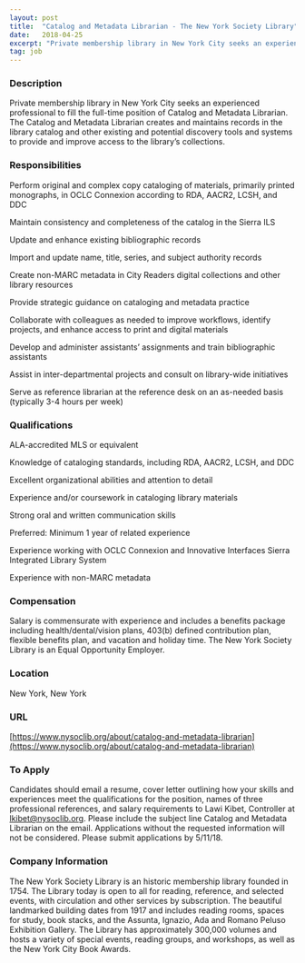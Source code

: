 ```yaml
---
layout: post
title:  "Catalog and Metadata Librarian - The New York Society Library"
date:   2018-04-25
excerpt: "Private membership library in New York City seeks an experienced professional to fill the full-time position of Catalog and Metadata Librarian. The Catalog and Metadata Librarian creates and maintains records in the library catalog and other existing and potential discovery tools and systems to provide and improve access to the..."
tag: job
---
```


### Description   

Private membership library in New York City seeks an experienced professional to fill the full-time position of Catalog and Metadata Librarian. The Catalog and Metadata Librarian creates and maintains records in the library catalog and other existing and potential discovery tools and systems to provide and improve access to the library’s collections. 


### Responsibilities   

Perform original and complex copy cataloging of materials, primarily printed monographs, in OCLC Connexion according to RDA, AACR2, LCSH, and DDC

Maintain consistency and completeness of the catalog in the Sierra ILS

Update and enhance existing bibliographic records 

Import and update name, title, series, and subject authority records

Create non-MARC metadata in City Readers digital collections and other library resources

Provide strategic guidance on cataloging and metadata practice

Collaborate with colleagues as needed to improve workflows, identify projects, and enhance access to print and digital materials

Develop and administer assistants’ assignments and train bibliographic assistants

Assist in inter-departmental projects and consult on library-wide initiatives

Serve as reference librarian at the reference desk on an as-needed basis (typically 3-4 hours per week)


### Qualifications   

ALA-accredited MLS or equivalent

Knowledge of cataloging standards, including RDA, AACR2, LCSH, and DDC

Excellent organizational abilities and attention to detail

Experience and/or coursework in cataloging library materials

Strong oral and written communication skills

Preferred:
Minimum 1 year of related experience

Experience working with OCLC Connexion and Innovative Interfaces Sierra Integrated Library System

Experience with non-MARC metadata


### Compensation   

Salary is commensurate with experience and includes a benefits package including health/dental/vision plans, 403(b) defined contribution plan, flexible benefits plan, and vacation and holiday time. The New York Society Library is an Equal Opportunity Employer.


### Location   

New York, New York


### URL   

[https://www.nysoclib.org/about/catalog-and-metadata-librarian](https://www.nysoclib.org/about/catalog-and-metadata-librarian)

### To Apply   

Candidates should email a resume, cover letter outlining how your skills and experiences meet the qualifications for the position, names of three professional references, and salary requirements to Lawi Kibet, Controller at lkibet@nysoclib.org. Please include the subject line Catalog and Metadata Librarian on the email. Applications without the requested information will not be considered. Please submit applications by 5/11/18.


### Company Information   

The New York Society Library is an historic membership library founded in 1754. The Library today is open to all for reading, reference, and selected events, with circulation and other services by subscription. The beautiful landmarked building dates from 1917 and includes reading rooms, spaces for study, book stacks, and the Assunta, Ignazio, Ada and Romano Peluso Exhibition Gallery. The Library has approximately 300,000 volumes and hosts a variety of special events, reading groups, and workshops, as well as the New York City Book Awards.



